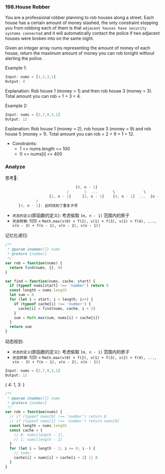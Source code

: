 ### 198.House Robber

You are a professional robber planning to rob houses along a street. Each house has a certain amount of money stashed, the only constraint stopping you from robbing each of them is that `adjacent houses have security systems connected` and it will automatically contact the police if two adjacent houses were broken into on the same night.

Given an integer array nums representing the amount of money of each house, return the maximum amount of money you can rob tonight without alerting the police.

Example 1:

```js
Input: nums = [1,2,3,1]
Output: 4
```

Explanation: Rob house 1 (money = 1) and then rob house 3 (money = 3).
Total amount you can rob = 1 + 3 = 4.

Example 2:

```js
Input: nums = [2,7,9,3,1]
Output: 12
```

Explanation: Rob house 1 (money = 2), rob house 3 (money = 9) and rob house 5 (money = 1).
Total amount you can rob = 2 + 9 + 1 = 12.

* Constraints:
  * 1 <= nums.length <= 100
  * 0 <= nums[i] <= 400

### Analyze

思考🤔:

```js
                                [0, n - 1]
                            /       |  ...       \             \
                    [2, n - 1]     [3, n - 1]    [4, n - 1]  ...  [n - 1]
              /
      [4, n - 1]: 此时找到了重复子项
```

* `状态的定义`(即函数的定义): 考虑偷取 `[m, n - 1]` 范围内的房子
* `状态转移`: f(0) = `Math.max(v(0) + f(2), v(1) + f(3), v(2) + f(4), ..., v(n - 3) + f(n - 1), v(n - 2), v(n - 1))`

记忆化递归:

```js
/**
 * @param {number[]} nums
 * @return {number}
 */
var rob = function(nums) {
  return find(nums, {}, 0)
}

var find = function(nums, cache, start) {
  if (typeof nums[start] !== 'number') return 0
  const length = nums.length
  let sum = 0
  for (let i = start; i < length; i++) {
    if (typeof cache[i] !== 'number') {
      cache[i] = find(nums, cache, i + 2)
    }
    sum = Math.max(sum, nums[i] + cache[i])
  }
  return sum
}
```

动态规划:

* `状态的定义`(即函数的定义): 考虑偷取 `[m, n - 1]` 范围内的房子
* `状态转移`: f(0) = `Math.max(v(0) + f(2), v(1) + f(3), v(2) + f(4), ..., v(n - 3) + f(n - 1), v(n - 2), v(n - 1))`


```js
Input: nums = [2,7,9,3,1]
Output: 12
```

{
  4: 1,
  3:
}

```js
/**
 * @param {number[]} nums
 * @return {number}
 */
var rob = function(nums) {
  // if (typeof nums[0] !== 'number') return 0
  // if (typeof nums[1] !== 'number') return nums[0]
  const length = nums.length
  const cache = {
    // 0: nums[length - 1],
    // 1: nums[length - 2]
  }
  for (let i = length - 1; i >= 0; i--) {
    // todo:
    cache[i] = nums[i] + cache[i + 2] || 0
  }
}
```